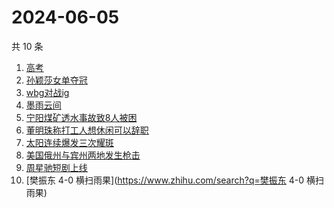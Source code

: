 # 2024-06-05

共 10 条

<!-- BEGIN -->
<!-- 最后更新时间 Wed Jun 05 2024 04:08:52 GMT+0800 (China Standard Time) -->

1. [高考](https://www.zhihu.com/search?q=高考)
1. [孙颖莎女单夺冠](https://www.zhihu.com/search?q=孙颖莎女单夺冠)
1. [wbg对战ig](https://www.zhihu.com/search?q=wbg对战ig)
1. [墨雨云间](https://www.zhihu.com/search?q=墨雨云间)
1. [宁阳煤矿透水事故致8人被困](https://www.zhihu.com/search?q=宁阳煤矿透水事故致8人被困)
1. [董明珠称打工人想休闲可以辞职](https://www.zhihu.com/search?q=董明珠称打工人想休闲可以辞职)
1. [太阳连续爆发三次耀斑](https://www.zhihu.com/search?q=太阳连续爆发三次耀斑)
1. [美国俄州与宾州两地发生枪击](https://www.zhihu.com/search?q=美国俄州与宾州两地发生枪击)
1. [周星驰短剧上线](https://www.zhihu.com/search?q=周星驰短剧上线)
1. [樊振东 4-0 横扫雨果](https://www.zhihu.com/search?q=樊振东 4-0 横扫雨果)

<!-- END -->

